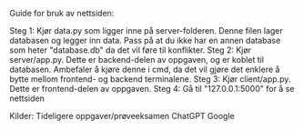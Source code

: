 Guide for bruk av nettsiden:

Steg 1:
Kjør data.py som ligger inne på server-folderen. Denne filen lager databasen og legger inn data. 
Pass på at du ikke har en annen database som heter "database.db" da det vil føre til konflikter. 
Steg 2:
Kjør server/app.py. Dette er backend-delen av oppgaven, og er koblet til databasen.
Ambefaler å kjøre denne i cmd, da det vil gjøre det enklere å bytte mellom frontend- og backend terminalene.
Steg 3:
Kjør client/app.py. Dette er frontend-delen av oppgaven.
Steg 4:
Gå til "127.0.0.1:5000" for å se nettsiden


Kilder:
Tideligere oppgaver/prøveeksamen
ChatGPT
Google

